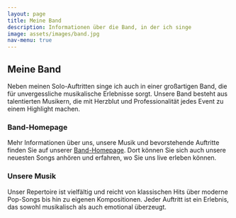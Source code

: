 ```yaml
---
layout: page
title: Meine Band
description: Informationen über die Band, in der ich singe
image: assets/images/band.jpg
nav-menu: true
---
```


## Meine Band

Neben meinen Solo-Auftritten singe ich auch in einer großartigen Band, die für unvergessliche musikalische Erlebnisse sorgt. Unsere Band besteht aus talentierten Musikern, die mit Herzblut und Professionalität jedes Event zu einem Highlight machen.

### Band-Homepage

Mehr Informationen über uns, unsere Musik und bevorstehende Auftritte finden Sie auf unserer [Band-Homepage](https://www.band-homepage.com). Dort können Sie sich auch unsere neuesten Songs anhören und erfahren, wo Sie uns live erleben können.

### Unsere Musik

Unser Repertoire ist vielfältig und reicht von klassischen Hits über moderne Pop-Songs bis hin zu eigenen Kompositionen. Jeder Auftritt ist ein Erlebnis, das sowohl musikalisch als auch emotional überzeugt.
